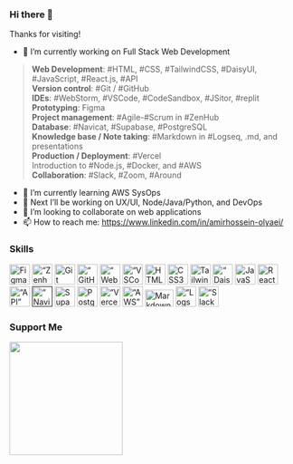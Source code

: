 ### Hi there 👋
Thanks for visiting!
- 🔭 I’m currently working on Full Stack Web Development 
>**Web Development**: #HTML, #CSS, #TailwindCSS, #DaisyUI, #JavaScript, #React.js, #API  
**Version control**: #Git / #GitHub  
**IDEs**: #WebStorm, #VSCode, #CodeSandbox, #JSitor, #replit  
**Prototyping**: Figma  
**Project management**: #Agile-#Scrum in #ZenHub  
**Database**: #Navicat, #Supabase, #PostgreSQL  
**Knowledge base / Note taking**: #Markdown in #Logseq, .md, and presentations  
**Production / Deployment**: #Vercel  
Introduction to #Node.js, #Docker, and #AWS  
**Collaboration**: #Slack, #Zoom, #Around  
- 🌱 I’m currently learning AWS SysOps
- 🔭 Next I’ll be working on UX/UI, Node/Java/Python, and DevOps
- 👯 I’m looking to collaborate on web applications
- 📫 How to reach me: https://www.linkedin.com/in/amirhossein-olyaei/

### Skills

<p align="left">
<a href="https://www.figma.com/" target="_blank" rel="noreferrer"><img src="https://raw.githubusercontent.com/danielcranney/readme-generator/main/public/icons/skills/figma-colored.svg" width="36" height="36" alt="Figma" title="Figma" /></a>
<a href="https://www.zenhub.com/" target="_blank" rel="noreferrer"><img src="https://github.com/AmirhosseinOlyaei/AmirhosseinOlyaei/assets/20806019/dbf84553-e3d5-4dea-b9a0-68e59bd30413" width="36" height="36" alt=“Zenhub” title="Zenhub" /></a>
<a href="https://git-scm.com/" target="_blank" rel="noreferrer"><img src="https://raw.githubusercontent.com/danielcranney/readme-generator/main/public/icons/skills/git-colored.svg" width="36" height="36" alt="Git" title="Git" /></a>
<a href=“https://github.com” target="_blank" rel="noreferrer"><img src="https://github.com/AmirhosseinOlyaei/AmirhosseinOlyaei/assets/20806019/a1504d1a-25d4-49fe-8683-a4c844c6ee0d" width="36" height="36" alt=“GitHub” title="GitHub" /></a>
<a href="https://www.jetbrains.com/webstorm/" target="_blank" rel="noreferrer"><img src="https://github.com/AmirhosseinOlyaei/AmirhosseinOlyaei/assets/20806019/7be8f6af-6928-4bf2-a2d9-f1cbe358aac6" width="36" height="36" alt=“Webstorm” title="Webstorm" /></a>
<a href=“https://code.visualstudio.com” target="_blank" rel="noreferrer"><img src="https://github.com/AmirhosseinOlyaei/AmirhosseinOlyaei/assets/20806019/92fc6718-3770-475f-b7f6-09693dda2515" width="36" height="36" alt=“VSCode” title="VSCode" /></a>
<a href="https://www.w3schools.com/html/default.asp" target="_blank" rel="noreferrer"><img src="https://raw.githubusercontent.com/danielcranney/readme-generator/main/public/icons/skills/html5-colored.svg" width="36" height="36" alt="HTML5" title="HTML" /></a>
<a href="https://www.w3schools.com/css/" target="_blank" rel="noreferrer"><img src="https://raw.githubusercontent.com/danielcranney/readme-generator/main/public/icons/skills/css3-colored.svg" width="36" height="36" alt="CSS3" title="CSS" /></a>
<a href="https://tailwindcss.com/" target="_blank" rel="noreferrer"><img src="https://raw.githubusercontent.com/danielcranney/readme-generator/main/public/icons/skills/tailwindcss-colored.svg" width="36" height="36" alt="TailwindCSS" title="TailwindCSS" /></a>
<a href="https://daisyui.com/" target="_blank" rel="noreferrer"><img src="https://github.com/AmirhosseinOlyaei/AmirhosseinOlyaei/assets/20806019/374c1630-57bf-4d07-a1d7-920ceb75c276" width="36" height="36" alt=“DaisyUI” title="DaisyUI" /></a>
<a href="https://www.w3schools.com/js/" target="_blank" rel="noreferrer"><img src="https://raw.githubusercontent.com/danielcranney/readme-generator/main/public/icons/skills/javascript-colored.svg" width="36" height="36" alt="JavaScript" title="JavaScript" /></a>
<a href="https://react.dev/" target="_blank" rel="noreferrer"><img src="https://raw.githubusercontent.com/danielcranney/readme-generator/main/public/icons/skills/react-colored.svg" width="36" height="36" alt="React" title="React" /></a>
<a href="https://www.redhat.com/en/topics/api/what-is-a-rest-api" target="_blank" rel="noreferrer"><img src="https://github.com/AmirhosseinOlyaei/AmirhosseinOlyaei/assets/20806019/33760bb7-4abf-4e8a-9601-b73fb75d984d" width="36" height="36" alt=“API” title="API" /></a>
<a href="" target="_blank" rel="noreferrer"><img src="https://github.com/AmirhosseinOlyaei/AmirhosseinOlyaei/assets/20806019/9c2dfc21-5462-492f-abd5-ca95c5a9fcb5" width="36" height="36" alt=“Navicat” title="Navicat" /></a>
<a href="https://app.supabase.com/" target="_blank" rel="noreferrer"><img src="https://raw.githubusercontent.com/danielcranney/readme-generator/main/public/icons/skills/supabase-colored.svg" width="36" height="36" alt="Supabase" title="Supabase" /></a>
<a href="https://www.postgresql.org/" target="_blank" rel="noreferrer"><img src="https://raw.githubusercontent.com/danielcranney/readme-generator/main/public/icons/skills/postgresql-colored.svg" width="36" height="36" alt="PostgreSQL" title="PostgreSQL" /></a>
<a href=“https://vercel.com” target="_blank" rel="noreferrer"><img src="https://github.com/AmirhosseinOlyaei/AmirhosseinOlyaei/assets/20806019/7fe34e36-a5aa-4eb5-8a2c-6b0473c12792" width="36" height="36" alt=“Vercel” title="Vercel" /></a>
<a href=“https://aws.amazon.com/” target="_blank" rel="noreferrer"><img src="https://github.com/AmirhosseinOlyaei/AmirhosseinOlyaei/assets/20806019/8dc46915-b409-4dcc-b503-4b8159f3b8df" width="36" height="36" alt=“AWS” title="AWS-Cloud-Practitioner" /></a>
<a href=“https://www.markdownguide.org/” target="_blank" rel="noreferrer"><img src="https://github.com/AmirhosseinOlyaei/AmirhosseinOlyaei/assets/20806019/e4ef57e4-cb5d-4f29-bf23-4c10a4e3c6bb" width="50" height="30" alt="Markdown" title="Markdown" /></a>
<a href=“https://logseq.com/” target="_blank" rel="noreferrer"><img src="https://github.com/AmirhosseinOlyaei/AmirhosseinOlyaei/assets/20806019/6594517f-68f3-41da-adce-c4875ed638e9" width="36" height="36" alt=“Logseq” title="Logseq" /></a>
<a href=“https://slack.com/” target="_blank" rel="noreferrer"><img src="https://github.com/AmirhosseinOlyaei/AmirhosseinOlyaei/assets/20806019/2f1ab7b4-49cd-4de2-b632-7b3c001fad97" width="36" height="36" alt=“Slack” title="Slack" /></a>
</p>

### Support Me

<a href="https://www.buymeacoffee.com/amirolyaei"><img src="https://cdn.buymeacoffee.com/buttons/v2/default-yellow.png" width="200" /></a>

<!--
**AmirhosseinOlyaei/AmirhosseinOlyaei** is a ✨ _special_ ✨ repository because its `README.md` (this file) appears on your GitHub profile.

Here are some ideas to get you started:

- 🔭 I’m currently working on ...
- 🌱 I’m currently learning ...
- 👯 I’m looking to collaborate on ...
- 🤔 I’m looking for help with ...
- 💬 Ask me about ...
- 📫 How to reach me: ...
- 😄 Pronouns: ...
- ⚡ Fun fact: ...
-->

